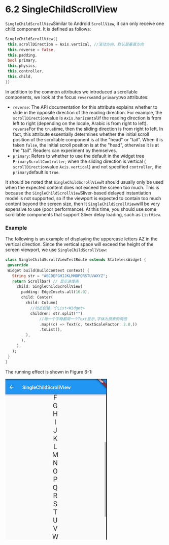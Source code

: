 # 6.2 SingleChildScrollView

`SingleChildScrollView`Similar to Android `ScrollView`, it can only receive one child component. It is defined as follows:

``` dart 
SingleChildScrollView({
 this.scrollDirection = Axis.vertical, //滚动方向，默认是垂直方向
 this.reverse = false, 
 this.padding, 
 bool primary, 
 this.physics, 
 this.controller,
 this.child,
})

```

In addition to the common attributes we introduced a scrollable components, we look at the focus `reverse`and `primary`two attributes:

-   `reverse`: The API documentation for this attribute explains whether to slide in the opposite direction of the reading direction. For example, the `scrollDirection`value is `Axis.horizontal`if the reading direction is from left to right (depending on the locale, Arabic is from right to left). `reverse`For the `true`time, then the sliding direction is from right to left. In fact, this attribute essentially determines whether the initial scroll position of the scrollable component is at the "head" or "tail". When it is taken `false`, the initial scroll position is at the "head", otherwise it is at the "tail". Readers can experiment by themselves.
-   `primary`: Refers to whether to use the default in the widget tree `PrimaryScrollController`; when the sliding direction is vertical ( `scrollDirection`value `Axis.vertical`) and not specified `controller`, the `primary`default is `true`.

It should be noted that `SingleChildScrollView`it should usually only be used when the expected content does not exceed the screen too much. This is because the `SingleChildScrollView`Sliver-based delayed instantiation model is not supported, so if the viewport is expected to contain too much content beyond the screen size, then It `SingleChildScrollView`will be very expensive to use (poor performance). At this time, you should use some scrollable components that support Sliver delay loading, such as `ListView`.

### Example

The following is an example of displaying the uppercase letters AZ in the vertical direction. Since the vertical space will exceed the height of the screen viewport, we use `SingleChildScrollView`:

``` dart 
class SingleChildScrollViewTestRoute extends StatelessWidget {
 @override
 Widget build(BuildContext context) {
   String str = "ABCDEFGHIJKLMNOPQRSTUVWXYZ";
   return Scrollbar( // 显示进度条
     child: SingleChildScrollView(
       padding: EdgeInsets.all(16.0),
       child: Center(
         child: Column( 
           //动态创建一个List<Widget>  
           children: str.split("") 
               //每一个字母都用一个Text显示,字体为原来的两倍
               .map((c) => Text(c, textScaleFactor: 2.0,)) 
               .toList(),
         ),
       ),
     ),
   );
 }
}

```

The running effect is shown in Figure 6-1:

![Figure 6-1](../resources/imgs/6-1.png)